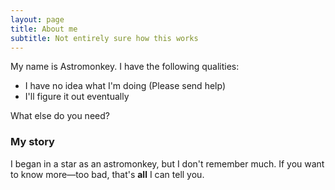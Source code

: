 ```yaml
---
layout: page
title: About me
subtitle: Not entirely sure how this works
---
```


My name is Astromonkey. I have the following qualities:

- I have no idea what I'm doing (Please send help)
- I'll figure it out eventually

What else do you need?

### My story

I began in a star as an astromonkey, but I don't remember much.  If you want to know more—too bad, that's **all** I can tell you.
